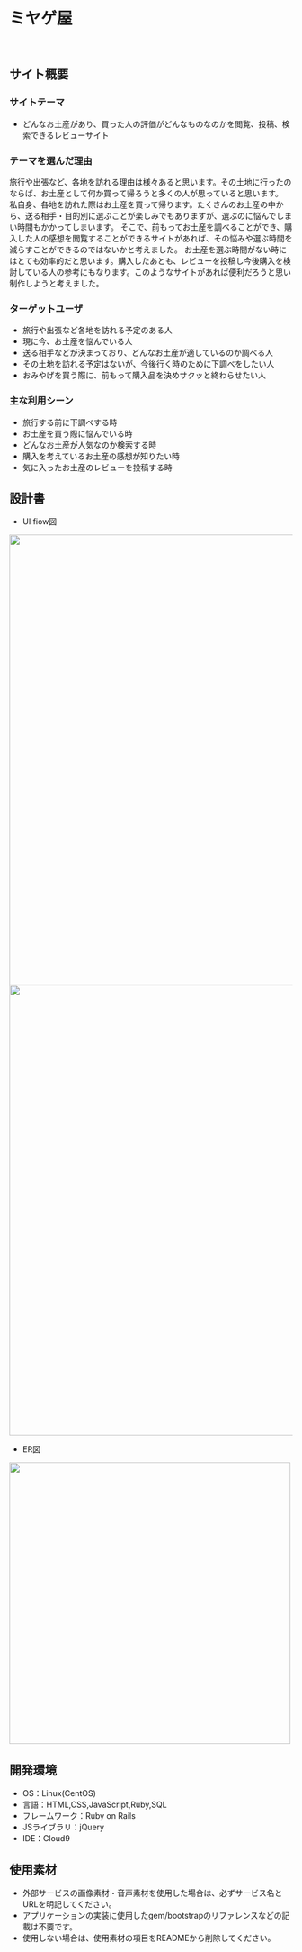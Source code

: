 # ミヤゲ屋
​
## サイト概要
### サイトテーマ
- どんなお土産があり、買った人の評価がどんなものなのかを閲覧、投稿、検索できるレビューサイト

### テーマを選んだ理由
  旅行や出張など、各地を訪れる理由は様々あると思います。その土地に行ったのならば、お土産として何か買って帰ろうと多くの人が思っていると思います。
    私自身、各地を訪れた際はお土産を買って帰ります。たくさんのお土産の中から、送る相手・目的別に選ぶことが楽しみでもありますが、選ぶのに悩んでしまい時間もかかってしまいます。
      そこで、前もってお土産を調べることができ、購入した人の感想を閲覧することができるサイトがあれば、その悩みや選ぶ時間を減らすことができるのではないかと考えました。
      お土産を選ぶ時間がない時にはとても効率的だと思います。購入したあとも、レビューを投稿し今後購入を検討している人の参考にもなります。このようなサイトがあれば便利だろうと思い制作しようと考えました。

### ターゲットユーザ
- 旅行や出張など各地を訪れる予定のある人
- 現に今、お土産を悩んでいる人
- 送る相手などが決まっており、どんなお土産が適しているのか調べる人
- その土地を訪れる予定はないが、今後行く時のために下調べをしたい人
- おみやげを買う際に、前もって購入品を決めサクッと終わらせたい人

### 主な利用シーン
- 旅行する前に下調べする時
- お土産を買う際に悩んでいる時
- どんなお土産が人気なのか検索する時
- 購入を考えているお土産の感想が知りたい時
- 気に入ったお土産のレビューを投稿する時

## 設計書
- UI fiow図
<img src = "https://github.com/Aarii08/MIYAGEYA/assets/140925809/43d4257c-3133-4432-a7dc-3fd76cf725cd" width = "800">
<img src = "https://github.com/Aarii08/MIYAGEYA/assets/140925809/96e57664-978c-4994-bb8f-8e7eadc441d8" width = "800">

- ER図
<img src = "https://github.com/Aarii08/MIYAGEYA/assets/140925809/eb0a626d-8684-43de-8b27-1d33dac77385" width = "500">

## 開発環境
- OS：Linux(CentOS)
- 言語：HTML,CSS,JavaScript,Ruby,SQL
- フレームワーク：Ruby on Rails
- JSライブラリ：jQuery
- IDE：Cloud9

## 使用素材
- 外部サービスの画像素材・音声素材を使用した場合は、必ずサービス名とURLを明記してください。
- アプリケーションの実装に使用したgem/bootstrapのリファレンスなどの記載は不要です。
- 使用しない場合は、使用素材の項目をREADMEから削除してください。
